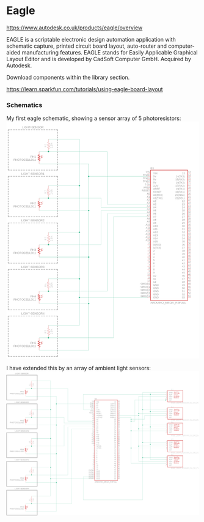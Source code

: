 # Eagle

https://www.autodesk.co.uk/products/eagle/overview

EAGLE is a scriptable electronic design automation application with schematic capture, printed circuit board layout, auto-router and computer-aided manufacturing features. EAGLE stands for Easily Applicable Graphical Layout Editor and is developed by CadSoft Computer GmbH. Acquired by Autodesk.

Download components within the library section.

https://learn.sparkfun.com/tutorials/using-eagle-board-layout

### Schematics

My first eagle schematic, showing a sensor array of 5 photoresistors:
![Schematic](schematic-1.png)

I have extended this by an array of ambient light sensors:
![Schematic](schematic-2.png)

